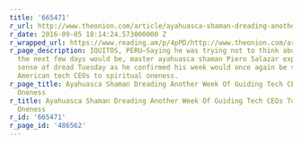 ```yaml
---
title: '665471'
r_url: http://www.theonion.com/article/ayahuasca-shaman-dreading-another-week-guiding-tec-52941
r_date: 2016-09-05 18:14:24.573000000 Z
r_wrapped_url: https://www.reading.am/p/4pPD/http://www.theonion.com/article/ayahuasca-shaman-dreading-another-week-guiding-tec-52941
r_page_description: IQUITOS, PERU—Saying he was trying not to think about how awful
  the next few days would be, master ayahuasca shaman Piero Salazar expressed his
  sense of dread Tuesday as he confirmed his week would once again be spent guiding
  American tech CEOs to spiritual oneness.
r_page_title: Ayahuasca Shaman Dreading Another Week Of Guiding Tech CEOs To Spiritual
  Oneness
r_title: Ayahuasca Shaman Dreading Another Week Of Guiding Tech CEOs To Spiritual
  Oneness
r_id: '665471'
r_page_id: '486562'
---
```


